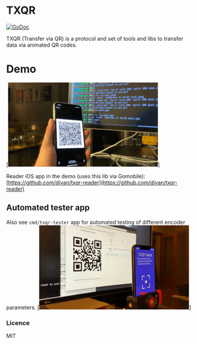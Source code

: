 # TXQR

[![GoDoc](https://godoc.org/github.com/divan/txqr?status.svg)](https://godoc.org/github.com/divan/txqr)

TXQR (Transfer via QR) is a protocol and set of tools and libs to transfer data via animated QR codes.

# Demo

[![Demo](./docs/demo.gif)]

Reader iOS app in the demo (uses this lib via Gomobile): [https://github.com/divan/txqr-reader](https://github.com/divan/txqr-reader)

## Automated tester app
Also see `cmd/txqr-tester` app for automated testing of different encoder parameters.
[![Demo](./docs/demo_tester.gif)]

### Licence

MIT
